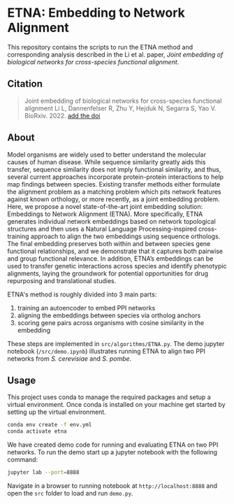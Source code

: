 # ETNA: Embedding to Network Alignment

This repository contains the scripts to run the ETNA method and corresponding analysis
described in the Li et al. paper,
_Joint embedding of biological networks for cross-species functional alignment_.

## Citation

> Joint embedding of biological networks for cross-species functional alignment
Li L, Dannenfelser R, Zhu Y, Hejduk N, Segarra S, Yao V. BioRxiv. 2022.
[add the doi](https://doi.org/10.1016/j.cels.2020.08.002)
<!-- (DOI badge for later?
	[![DOI](https://zenodo.org/badge/126377943.svg)]
	(https://zenodo.org/badge/latestdoi/126377943)) -->

## About

Model organisms are widely used to better understand the molecular
causes of human disease. While sequence similarity greatly aids this transfer,
sequence similarity does not imply functional similarity, and thus, several
current approaches incorporate protein-protein interactions to help map
findings between species. Existing transfer methods either formulate the
alignment problem as a matching problem which pits network features
against known orthology, or more recently, as a joint embedding problem.
Here, we propose a novel state-of-the-art joint embedding
solution: Embeddings to Network Alignment (ETNA). More specifically,
ETNA generates individual network embeddings based on network topological
structures and then uses a Natural Language Processing-inspired cross-training
approach to align the two embeddings using sequence orthologs. The final
embedding preserves both within and between species gene functional
relationships, and we demonstrate that it captures both pairwise and group
functional relevance. In addition, ETNA’s embeddings can be used to transfer genetic
interactions across species and identify phenotypic alignments, laying
the groundwork for potential opportunities for drug repurposing
and translational studies.

ETNA's method is roughly divided into 3 main parts:

  1. training an autoencoder to embed PPI networks
  2. aligning the embeddings between species via ortholog anchors
  3. scoring gene pairs across organisms with cosine similarity in the embedding

These steps are implemented in `src/algorithms/ETNA.py`. The demo
jupyter notebook (`/src/demo.ipynb`) illustrates running ETNA to align
two PPI networks from _S. cerevisiae_ and _S. pombe_.

## Usage

This project uses conda to manage the required packages and setup a
virtual environment. Once conda is installed on your machine get started
by setting up the virtual environment.

```sh
conda env create -f env.yml
conda activate etna
```

We have created demo code for running and evaluating ETNA on two PPI networks.
To run the demo start up a jupyter notebook with the following command:

```sh
jupyter lab --port=8888
```

Navigate in a browser to running notebook at `http://localhost:8888`
and open the `src` folder to load and run `demo.py`.
